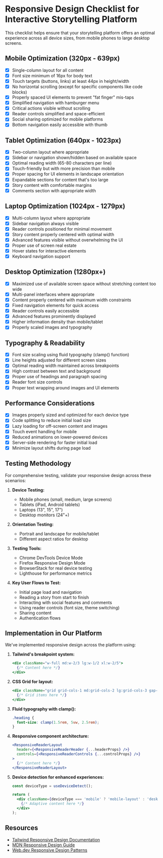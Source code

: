 # Responsive Design Checklist for Interactive Storytelling Platform

This checklist helps ensure that your storytelling platform offers an optimal experience across all device sizes, from mobile phones to large desktop screens.

## Mobile Optimization (320px - 639px)

- [x] Single-column layout for all content
- [x] Font size minimum of 16px for body text
- [x] Touch targets (buttons, links) at least 44px in height/width
- [x] No horizontal scrolling (except for specific components like code blocks)
- [x] Properly spaced UI elements to prevent "fat finger" mis-taps
- [x] Simplified navigation with hamburger menu
- [x] Critical actions visible without scrolling
- [x] Reader controls simplified and space-efficient
- [x] Social sharing optimized for mobile platforms
- [x] Bottom navigation easily accessible with thumb

## Tablet Optimization (640px - 1023px)

- [x] Two-column layout where appropriate
- [x] Sidebar or navigation shown/hidden based on available space
- [x] Optimal reading width (65-80 characters per line)
- [x] Touch-friendly but with more precision than mobile
- [x] Proper spacing for UI elements in landscape orientation
- [x] Expandable sections for content that's too large
- [x] Story content with comfortable margins
- [x] Comments section with appropriate width

## Laptop Optimization (1024px - 1279px)

- [x] Multi-column layout where appropriate
- [x] Sidebar navigation always visible
- [x] Reader controls positioned for minimal movement
- [x] Story content properly centered with optimal width
- [x] Advanced features visible without overwhelming the UI
- [x] Proper use of screen real estate
- [x] Hover states for interactive elements
- [x] Keyboard navigation support

## Desktop Optimization (1280px+)

- [x] Maximized use of available screen space without stretching content too wide
- [x] Multi-panel interfaces where appropriate
- [x] Content properly centered with maximum width constraints
- [x] Fixed navigation elements for quick access
- [x] Reader controls easily accessible
- [x] Advanced features prominently displayed
- [x] Higher information density than mobile/tablet
- [x] Properly scaled images and typography

## Typography & Readability

- [x] Font size scaling using fluid typography (clamp() function)
- [x] Line heights adjusted for different screen sizes
- [x] Optimal reading width maintained across breakpoints
- [x] High contrast between text and background
- [x] Proper use of headings and paragraph spacing
- [x] Reader font size controls
- [x] Proper text wrapping around images and UI elements

## Performance Considerations

- [x] Images properly sized and optimized for each device type
- [x] Code splitting to reduce initial load size
- [x] Lazy loading for off-screen content and images
- [x] Touch event handling for mobile
- [x] Reduced animations on lower-powered devices
- [x] Server-side rendering for faster initial load
- [x] Minimize layout shifts during page load

## Testing Methodology

For comprehensive testing, validate your responsive design across these scenarios:

1. **Device Testing:**
   - Mobile phones (small, medium, large screens)
   - Tablets (iPad, Android tablets)
   - Laptops (13", 15", 17")
   - Desktop monitors (24"+)

2. **Orientation Testing:**
   - Portrait and landscape for mobile/tablet
   - Different aspect ratios for desktop

3. **Testing Tools:**
   - Chrome DevTools Device Mode
   - Firefox Responsive Design Mode
   - BrowserStack for real device testing
   - Lighthouse for performance metrics

4. **Key User Flows to Test:**
   - Initial page load and navigation
   - Reading a story from start to finish
   - Interacting with social features and comments
   - Using reader controls (font size, theme switching)
   - Sharing content
   - Authentication flows

## Implementation in Our Platform

We've implemented responsive design across the platform using:

1. **Tailwind's breakpoint system:**
   ```jsx
   <div className="w-full md:w-2/3 lg:w-1/2 xl:w-2/5">
     {/* Content here */}
   </div>
   ```

2. **CSS Grid for layout:**
   ```jsx
   <div className="grid grid-cols-1 md:grid-cols-2 lg:grid-cols-3 gap-4">
     {/* Grid items here */}
   </div>
   ```

3. **Fluid typography with clamp():**
   ```css
   .heading {
     font-size: clamp(1.5rem, 5vw, 2.5rem);
   }
   ```

4. **Responsive component architecture:**
   ```jsx
   <ResponsiveReaderLayout
     header={<ResponsiveReaderHeader {...headerProps} />}
     controls={<ResponsiveReaderControls {...controlProps} />}
   >
     {/* Content here */}
   </ResponsiveReaderLayout>
   ```

5. **Device detection for enhanced experiences:**
   ```jsx
   const deviceType = useDeviceDetect();
   
   return (
     <div className={deviceType === 'mobile' ? 'mobile-layout' : 'desktop-layout'}>
       {/* Adaptive content here */}
     </div>
   );
   ```

## Resources

- [Tailwind Responsive Design Documentation](https://tailwindcss.com/docs/responsive-design)
- [MDN Responsive Design Guide](https://developer.mozilla.org/en-US/docs/Learn/CSS/CSS_layout/Responsive_Design)
- [Web.dev Responsive Design Patterns](https://web.dev/articles/responsive-web-design-basics)